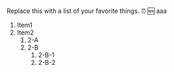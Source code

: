 Replace this with a list of your favorite things.
⏰
🆕
aaa

1.  Item1
2.  Item2
    1. 2-A
    2. 2-B
       1. 2-B-1
       2. 2-B-2
